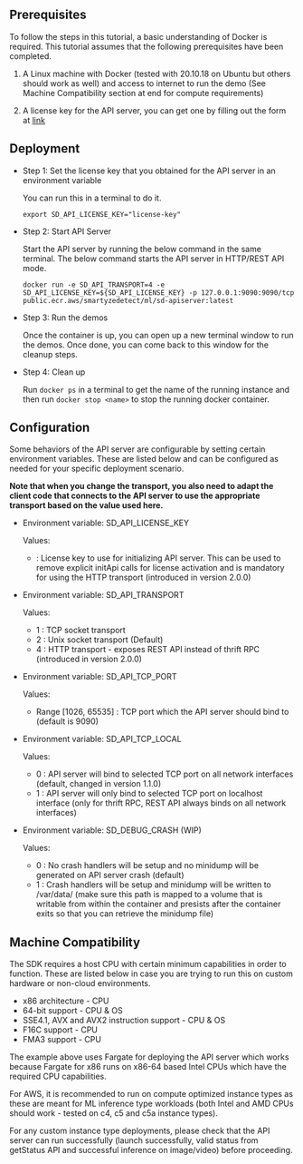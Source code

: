## Prerequisites

To follow the steps in this tutorial, a basic understanding of Docker is required. This tutorial assumes that the following prerequisites have been completed.

1. A Linux machine with Docker (tested with 20.10.18 on Ubuntu but others should work as well) and access to internet to run the demo (See Machine Compatibility section at end for compute requirements)

2. A license key for the API server, you can get one by filling out the form at [link](https://www.smartyzedetect.com/pages/sdkfreetrial)

## Deployment

- Step 1: Set the license key that you obtained for the API server in an environment variable

  You can run this in a terminal to do it.
  ```
  export SD_API_LICENSE_KEY="license-key"
  ```

- Step 2: Start API Server

  Start the API server by running the below command in the same terminal. The below command starts the API server in HTTP/REST API mode.
  ```
  docker run -e SD_API_TRANSPORT=4 -e SD_API_LICENSE_KEY=${SD_API_LICENSE_KEY} -p 127.0.0.1:9090:9090/tcp public.ecr.aws/smartyzedetect/ml/sd-apiserver:latest
  ```

- Step 3: Run the demos

  Once the container is up, you can open up a new terminal window to run the demos. Once done, you can come back to this window for the cleanup steps.

- Step 4: Clean up

  Run `docker ps` in a terminal to get the name of the running instance and then run `docker stop <name>` to stop the running docker container.

## Configuration

Some behaviors of the API server are configurable by setting certain environment variables. These are listed below and can be configured as needed for your specific deployment scenario.

  **Note that when you change the transport, you also need to adapt the client code that connects to the API server to use the appropriate transport based on the value used here.**

- Environment variable: SD_API_LICENSE_KEY

  Values:
    - <license-key> : License key to use for initializing API server. This can be used to remove explicit initApi calls for license activation and is mandatory for using the HTTP transport (introduced in version 2.0.0)


- Environment variable: SD_API_TRANSPORT

  Values:
    - 1 : TCP socket transport
    - 2 : Unix socket transport (Default)
    - 4 : HTTP transport - exposes REST API instead of thrift RPC (introduced in version 2.0.0)


- Environment variable: SD_API_TCP_PORT

  Values:
    - Range [1026, 65535] : TCP port which the API server should bind to (default is 9090)


- Environment variable: SD_API_TCP_LOCAL

  Values:
    - 0 : API server will bind to selected TCP port on all network interfaces (default, changed in version 1.1.0)
    - 1 : API server will only bind to selected TCP port on localhost interface (only for thrift RPC, REST API always binds on all network interfaces)


- Environment variable: SD_DEBUG_CRASH (WIP)

  Values:
    - 0 : No crash handlers will be setup and no minidump will be generated on API server crash (default)
    - 1 : Crash handlers will be setup and minidump will be written to /var/data/ (make sure this path is mapped to a volume that is writable from within the container and presists after the container exits so that you can retrieve the minidump file)

## Machine Compatibility

The SDK requires a host CPU with certain minimum capabilities in order to function. These are listed below in case you are trying to run this on custom hardware or non-cloud environments.
- x86 architecture - CPU
- 64-bit support - CPU & OS
- SSE4.1, AVX and AVX2 instruction support - CPU & OS
- F16C support - CPU
- FMA3 support - CPU

The example above uses Fargate for deploying the API server which works because Fargate for x86 runs on x86-64 based Intel CPUs which have the required CPU capabilities.

For AWS, it is recommended to run on compute optimized instance types as these are meant for ML inference type workloads (both Intel and AMD CPUs should work - tested on c4, c5 and c5a instance types).

For any custom instance type deployments, please check that the API server can run successfully (launch successfully, valid status from getStatus API and successful inference on image/video) before proceeding.


